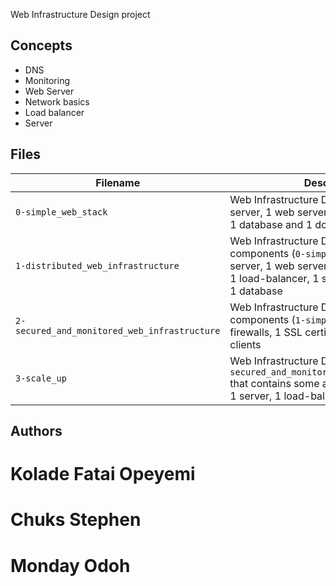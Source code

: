 Web Infrastructure Design project

## Concepts
* DNS
* Monitoring
* Web Server
* Network basics
* Load balancer
* Server

## Files

| Filename | Description |
| -------- | ----------- |
| `0-simple_web_stack` | Web Infrastructure Design. This contains: 1 server, 1 web server, 1 application server, 1 database and 1 domain name |
| `1-distributed_web_infrastructure` | Web Infrastructure Design, add components (`0-simple_web_stack`): 1 server, 1 web server, 1 application server, 1 load-balancer, 1 set of application files, 1 database |
| `2-secured_and_monitored_web_infrastructure` | Web Infrastructure Design, add components (`1-simple_web_stack`) : 3 firewalls, 1 SSL certificate, 3 monitoring clients |
| `3-scale_up` | Web Infrastructure Design, based on `2-secured_and_monitored_web_infrastructure` that contains some additional components: 1 server, 1 load-balancer |

## Authors
        
# Kolade Fatai Opeyemi

# Chuks Stephen
 
# Monday Odoh
